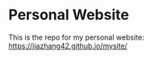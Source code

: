 # Personal Website

This is the repo for my personal website: https://jiazhang42.github.io/mysite/


